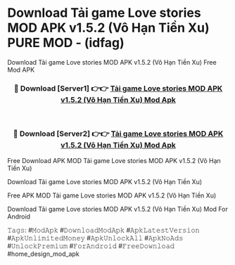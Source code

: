 # Download Tải game Love stories MOD APK v1.5.2 (Vô Hạn Tiền Xu) PURE MOD - (idfag)
Download Tải game Love stories MOD APK v1.5.2 (Vô Hạn Tiền Xu) Free Mod APK

<div align="center">
<h3>🔴 Download [Server1] 👉👉 <a href="https://apk-comot.site?title=Tải_game_Love_stories_MOD_APK_v1.5.2_(Vô_Hạn_Tiền_Xu)">Tải game Love stories MOD APK v1.5.2 (Vô Hạn Tiền Xu) Mod Apk</a></h3><br>

<h3>🔴 Download [Server2] 👉👉 <a href="https://apk-comot.site?title=Tải_game_Love_stories_MOD_APK_v1.5.2_(Vô_Hạn_Tiền_Xu)">Tải game Love stories MOD APK v1.5.2 (Vô Hạn Tiền Xu) Mod Apk</a></h3>
</div>


Free Download APK MOD Tải game Love stories MOD APK v1.5.2 (Vô Hạn Tiền Xu)

Download Tải game Love stories MOD APK v1.5.2 (Vô Hạn Tiền Xu) 

Free APK MOD Tải game Love stories MOD APK v1.5.2 (Vô Hạn Tiền Xu) 

Download Tải game Love stories MOD APK v1.5.2 (Vô Hạn Tiền Xu) Mod For Android

𝚃𝚊𝚐𝚜: #𝙼𝚘𝚍𝙰𝚙𝚔 #𝙳𝚘𝚠𝚗𝚕𝚘𝚊𝚍𝙼𝚘𝚍𝙰𝚙𝚔 #𝙰𝚙𝚔𝙻𝚊𝚝𝚎𝚜𝚝𝚅𝚎𝚛𝚜𝚒𝚘𝚗 #𝙰𝚙𝚔𝚄𝚗𝚕𝚒𝚖𝚒𝚝𝚎𝚍𝙼𝚘𝚗𝚎𝚢 #𝙰𝚙𝚔𝚄𝚗𝚕𝚘𝚌𝚔𝙰𝚕𝚕 #𝙰𝚙𝚔𝙽𝚘𝙰𝚍𝚜 #𝚄𝚗𝚕𝚘𝚌𝚔𝙿𝚛𝚎𝚖𝚒𝚞𝚖 #𝙵𝚘𝚛𝙰𝚗𝚍𝚛𝚘𝚒𝚍 #𝙵𝚛𝚎𝚎𝙳𝚘𝚠𝚗𝚕𝚘𝚊𝚍 #home_design_mod_apk